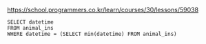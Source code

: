 https://school.programmers.co.kr/learn/courses/30/lessons/59038

~~~
SELECT datetime
FROM animal_ins
WHERE datetime = (SELECT min(datetime) FROM animal_ins)
~~~
